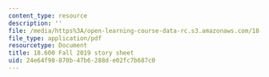 ```yaml
---
content_type: resource
description: ''
file: /media/https%3A/open-learning-course-data-rc.s3.amazonaws.com/18-600-probability-and-random-variables-fall-2019/24e64f98870b47b6288de02fc7b687c0_MIT18_600F19_storysheet.pdf
file_type: application/pdf
resourcetype: Document
title: 18.600 Fall 2019 story sheet
uid: 24e64f98-870b-47b6-288d-e02fc7b687c0
---
```

